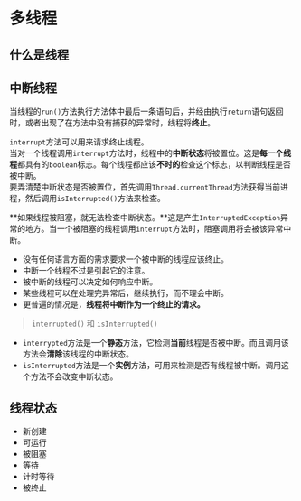 # 多线程 #
  
## 什么是线程
  
## 中断线程
  
当线程的`run()`方法执行方法体中最后一条语句后，并经由执行`return`语句返回时，或者出现了在方法中没有捕获的异常时，线程将**终止**。  
  
`interrupt`方法可以用来请求终止线程。  
当对一个线程调用`interrupt`方法时，线程中的**中断状态**将被置位。这是**每一个线程**都具有的`boolean`标志。每个线程都应该**不时的**检查这个标志，以判断线程是否被中断。  
要弄清楚中断状态是否被置位，首先调用`Thread.currentThread`方法获得当前进程，然后调用`isInterrupted()`方法来检查。  
  
**如果线程被阻塞，就无法检查中断状态。**这是产生`InterruptedException`异常的地方。当一个被阻塞的线程调用`interrupt`方法时，阻塞调用将会被该异常中断。  

* 没有任何语言方面的需求要求一个被中断的线程应该终止。  
* 中断一个线程不过是引起它的注意。  
* 被中断的线程可以决定如何响应中断。  
* 某些线程可以在处理完异常后，继续执行，而不理会中断。  
* 更普遍的情况是，**线程将中断作为一个终止的请求。**  

> `interrupted()` 和 `isInterrupted()`  
* `interrypted`方法是一个**静态**方法，它检测**当前**线程是否被中断。而且调用该方法会**清除**该线程的中断状态。  
* `isInterrupted`方法是一个**实例**方法，可用来检测是否有线程被中断。调用这个方法不会改变中断状态。  

## 线程状态
  
* 新创建  
* 可运行  
* 被阻塞  
* 等待  
* 计时等待  
* 被终止